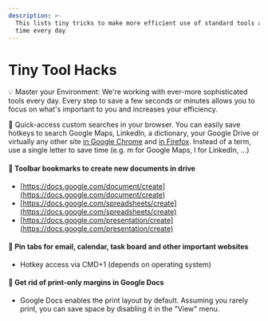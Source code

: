 ```yaml
---
description: >-
  This lists tiny tricks to make more efficient use of standard tools and save
  time every day
---
```


# Tiny Tool Hacks

:bulb: Master your Environment: We're working with ever-more sophisticated tools every day. Every step to save a few seconds or minutes allows you to focus on what's important to you and increases your efficiency.

🐾  Quick-access custom searches in your browser. You can easily save hotkeys to search Google Maps, LinkedIn, a dictionary, your Google Drive or virtually any other site [in Google Chrome](https://zapier.com/blog/add-search-engine-to-chrome/) and [in Firefox](https://support.mozilla.org/en-US/kb/add-or-remove-search-engine-firefox). Instead of a term, use a single letter to save time (e.g. m for Google Maps, l for LinkedIn, ...)

#### 👾 Toolbar bookmarks to create new documents in drive

* [https://docs.google.com/document/create](https://docs.google.com/document/create)
* [https://docs.google.com/spreadsheets/create](https://docs.google.com/spreadsheets/create)
* [https://docs.google.com/presentation/create](https://docs.google.com/presentation/create)

#### 👾 Pin tabs for email, calendar, task board and other important websites

* Hotkey access via CMD+1 (depends on operating system)

#### 👾 Get rid of print-only margins in Google Docs

* Google Docs enables the print layout by default. Assuming you rarely print, you can save space by disabling it in the "View" menu.
